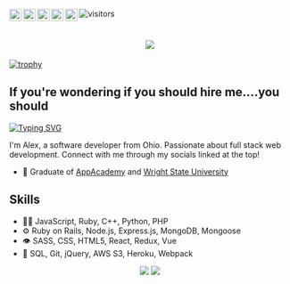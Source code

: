 ![visitors](https://visitor-badge.laobi.icu/badge?page_id=$[Alyx-Clark].$[README.md]&left_color=purple&right_color=indigo)
<a href="https://www.linkedin.com/in/alex-b-clark/">
  <img align="left" width="22px" src="https://raw.githubusercontent.com/Alyx-Clark/Alyx-Clark/main/linkedin.png" />
</a>
<a href="https://twitter.com/Alyx__Clark">
  <img align="left" width="22px" src="https://raw.githubusercontent.com/Alyx-Clark/Alyx-Clark/main/twitter.svg" />
</a>
<a href="https://discord.gg/y7ahmrZ8">
  <img align="left" width="22px" src="https://raw.githubusercontent.com/Alyx-Clark/Alyx-Clark/main/discord.png" />
</a>
<a href="mailto:alexclark.edu@gmail.com">
  <img align="left" width="22px" src="https://raw.githubusercontent.com/Alyx-Clark/Alyx-Clark/main/gmail.png" />
</a>
<a href="https://angel.co/u/alyx-clark">
  <img align="left" width="22px" src="https://raw.githubusercontent.com/Alyx-Clark/Alyx-Clark/main/angellist.png" />
</a>
<h1 align="center">
  <img src="https://raw.githubusercontent.com/Alyx-Clark/Alyx-Clark/main/name4.svg" />
</h1>

[![trophy](https://github-profile-trophy.vercel.app/?username=Alyx-Clark&margin-w=35&theme=dracula&no-frame=true&no-bg=true)](https://github.com/ryo-ma/github-profile-trophy)
  
## If you're wondering if you should hire me....you should
[![Typing SVG](https://readme-typing-svg.herokuapp.com/?lines=Thanks+for+visiting+my+GitHub&size=25&color=8D1794)](https://git.io/typing-svg)

I'm Alex, a software developer from Ohio. Passionate about full stack web development. Connect with me through my socials linked at the top!


- 🧭 Graduate of [AppAcademy](https://www.appacademy.io/) and [Wright State University](https://www.wright.edu/)

## Skills
- 👨‍💻 JavaScript, Ruby, C++, Python, PHP
- ⚙️ Ruby on Rails, Node.js, Express.js, MongoDB, Mongoose
- 👁️ SASS, CSS, HTML5, React, Redux, Vue
- 💽 SQL, Git, jQuery, AWS S3, Heroku, Webpack

<div align="center">
  <img align=top src="https://github-readme-stats.vercel.app/api?username=Alyx-Clark&theme=jolly&show_icons=true&include_all_commits=true&count_private=true&hide_border=true&border_radius=11&line_height=27" />
  <img align=top src="https://github-readme-stats.vercel.app/api/top-langs/?username=Alyx-Clark&theme=jolly&show_icons=true&hide_border=true&langs_count=3&border_radius=11&line_height=27" />
<div>
